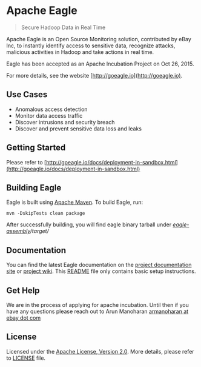 <!--
{% comment %}
Licensed to the Apache Software Foundation (ASF) under one or more
contributor license agreements.  See the NOTICE file distributed with
this work for additional information regarding copyright ownership.
The ASF licenses this file to you under the Apache License, Version 2.0
(the "License"); you may not use this file except in compliance with
the License.  You may obtain a copy of the License at

http://www.apache.org/licenses/LICENSE-2.0

Unless required by applicable law or agreed to in writing, software
distributed under the License is distributed on an "AS IS" BASIS,
WITHOUT WARRANTIES OR CONDITIONS OF ANY KIND, either express or implied.
See the License for the specific language governing permissions and
limitations under the License.
{% endcomment %}
-->

# Apache Eagle

>  Secure Hadoop Data in Real Time

Apache Eagle is an Open Source Monitoring solution, contributed by eBay Inc, to instantly identify access to sensitive data, recognize attacks, malicious activities in Hadoop and take actions in real time. 

Eagle has been accepted as an Apache Incubation Project on Oct 26, 2015.

For more details, see the website [http://goeagle.io](http://goeagle.io).

## Use Cases
* Anomalous access detection
* Monitor data access traffic 
* Discover intrusions and security breach
* Discover and prevent sensitive data loss and leaks

## Getting Started
Please refer to [http://goeagle.io/docs/deployment-in-sandbox.html](http://goeagle.io/docs/deployment-in-sandbox.html)

## Building Eagle
Eagle is built using [Apache Maven](https://maven.apache.org/). To build Eagle, run:

    mvn -DskipTests clean package

After successfully building, you will find eagle binary tarball under _[eagle-assembly](eagle-assembly/)/target/_

## Documentation
You can find the latest Eagle documentation on the [project documentation site](http://goeagle.io/docs) or [project wiki](https://github.com/eBay/Eagle/wiki). This [README](README) file only contains basic setup instructions.

## Get Help
We are in the process of applying for apache incubation. Until then if you have any questions please reach out to Arun Manoharan [armanoharan at ebay dot com](mailto:armanoharan@ebay.com)

## License
Licensed under the [Apache License, Version 2.0](http://www.apache.org/licenses/LICENSE-2.0). More details, please refer to [LICENSE](LICENSE) file.
